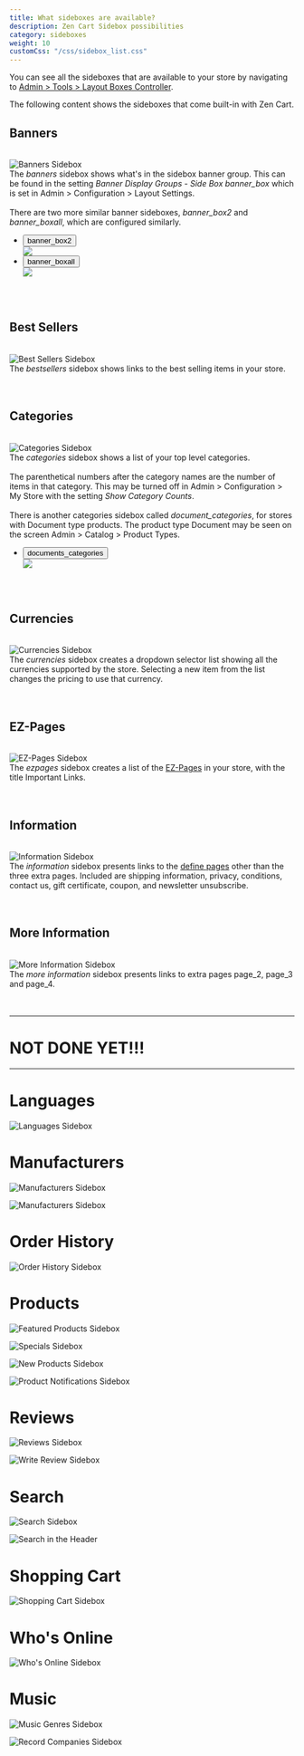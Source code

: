 ```yaml
---
title: What sideboxes are available? 
description: Zen Cart Sidebox possibilities
category: sideboxes
weight: 10
customCss: "/css/sidebox_list.css"
---
```


You can see all the sideboxes that are available to your store by navigating to [Admin > Tools > Layout Boxes Controller](/user/admin_pages/tools/layout_boxes_controller/). 

The following content shows the sideboxes that come built-in with Zen Cart. 

## Banners 

<br>
<div>
   <div class="img_col"> 
      <img alt="Banners Sidebox" src="/images/sidebox_banner_box.png" />
   </div>
   <div class="notes_col">
      The <i>banners</i> sidebox shows what's in the sidebox banner group. 
This can be found in the setting <i>Banner Display Groups - Side Box banner_box</i> which is set in Admin > Configuration > Layout Settings. 
      <br><br>
      There are two more similar banner sideboxes, <i>banner_box2</i> and <i>banner_boxall</i>, which are configured similarly.

<ul>

<li>
<button type="button" class="btn btn-link" data-toggle="modal" data-target="#banner_box2">banner_box2</button>
<div id="banner_box2" class="modal fade" tabindex="-1" role="dialog">
  <div class="modal-dialog">
    <div class="modal-content">
        <div class="modal-body">
            <img src="/images/sidebox_banner_box2.png" class="img-responsive">
        </div>
    </div>
  </div>
</div>
</li>

<li>
<button type="button" class="btn btn-link" data-toggle="modal" data-target="#banner_boxall">banner_boxall</button>
<div id="banner_boxall" class="modal fade" tabindex="-1" role="dialog">
  <div class="modal-dialog">
    <div class="modal-content">
        <div class="modal-body">
            <img src="/images/sidebox_banner_boxall.png" class="img-responsive">
        </div>
    </div>
  </div>
</div>
</li>
</ul>

   </div>
<br clear="all">
<br>

## Best Sellers 

<br>
<div>
   <div class="img_col"> 
      <img alt="Best Sellers Sidebox" src="/images/sidebox_bestsellers.png" />
   </div>
   <div class="notes_col">
      The <i>bestsellers</i> sidebox shows links to the best selling items in your store. 
   </div>
<br clear="all">
<br>

## Categories 

<br>
<div>
   <div class="img_col"> 
      <img alt="Categories Sidebox" src="/images/sidebox_categories.png" />
   </div>
   <div class="notes_col">
      The <i>categories</i> sidebox shows a list of your top level categories.
      <br><br>
      The parenthetical numbers after the category names are the number of items in that category.  This may be turned off in Admin > Configuration > My Store with the setting <i>Show Category Counts</i>. 
      <br><br>
       There is another categories sidebox called <i>document_categories</i>, for stores with Document type products. The product type Document may be seen on the screen Admin > Catalog > Product Types. 
<ul>
<li>
<button type="button" class="btn btn-link" data-toggle="modal" data-target="#documents_categories">documents_categories</button>
<div id="documents_categories" class="modal fade" tabindex="-1" role="dialog">
  <div class="modal-dialog">
    <div class="modal-content">
        <div class="modal-body">
            <img src="/images/sidebox_documents_categories.png" class="img-responsive">
        </div>
    </div>
  </div>
</div>
</li>
</ul>
   </div>
<br clear="all">
<br>

## Currencies 

<br>
<div>
   <div class="img_col"> 
      <img alt="Currencies Sidebox" src="/images/sidebox_currencies.png" />
   </div>
   <div class="notes_col">
      The <i>currencies</i> sidebox creates a dropdown selector list showing all the currencies supported by the store.  Selecting a new item from the list changes the pricing to use that currency. 
   </div>
<br clear="all">
<br>

## EZ-Pages 

<br>
<div>
   <div class="img_col"> 
      <img alt="EZ-Pages Sidebox" src="/images/sidebox_ezpages.png" />
   </div>
   <div class="notes_col">
      The <i>ezpages</i> sidebox creates a list of the <a href="/user/ezpages/what_are_ezpages">EZ-Pages</a> in your store, with the title Important Links.
   </div>
<br clear="all">
<br>

## Information

<br>
<div>
   <div class="img_col"> 
      <img alt="Information Sidebox" src="/images/sidebox_information.png" />
   </div>
   <div class="notes_col">
      The <i>information</i> sidebox presents links to the <a href="/user/template/define_pages">define pages</a> other than the three extra pages.  Included are shipping information, privacy, conditions, contact us, gift certificate, coupon, and newsletter unsubscribe. 
   </div>
<br clear="all">
<br>


## More Information

<br>
<div>
   <div class="img_col">
      <img alt="More Information Sidebox" src="/images/sidebox_more_information.png" />
   </div>
   <div class="notes_col"> 
      The <i>more information</i> sidebox presents links to extra pages page_2, page_3 and page_4.  
   </div>
</div>
<br clear="all">
<br>


<hr> 

# NOT DONE YET!!! 

<hr> 

# Languages

![Languages Sidebox](/images/sidebox_languages.png)

# Manufacturers

![Manufacturers Sidebox](/images/sidebox_manufacturers.png)

![Manufacturers Sidebox](/images/sidebox_manufacturers_info.png)

# Order History

![Order History Sidebox](/images/sidebox_order_history.png)

# Products

![Featured Products Sidebox](/images/sidebox_featured.png)

![Specials Sidebox](/images/sidebox_specials.png)

![New Products Sidebox](/images/sidebox_new_products.png)

![Product Notifications Sidebox](/images/sidebox_product_notifications.png)

# Reviews

![Reviews Sidebox](/images/sidebox_reviews.png)

![Write Review Sidebox](/images/sidebox_write_review.png)

# Search

![Search Sidebox](/images/sidebox_search.png)
	
![Search in the Header](/images/sidebox_search_header.png)
	
# Shopping Cart

![Shopping Cart Sidebox](/images/sidebox_shopping_cart.png)
	
# Who's Online

![Who's Online Sidebox](/images/sidebox_whos_online.png)
	
# Music

![Music Genres Sidebox](/images/sidebox_music_genres.png)

![Record Companies Sidebox](/images/sidebox_record_companies.png)

